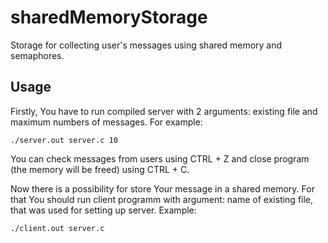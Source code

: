 # sharedMemoryStorage
Storage for collecting user's messages using shared memory and semaphores.

## Usage
Firstly, You have to run compiled server with 2 arguments: existing file and maximum numbers of messages.
For example:
```
./server.out server.c 10
```
You can check messages from users using CTRL + Z and close program (the memory will be freed) using CTRL + C.

Now there is a possibility for store Your message in a shared memory. For that You should run client programm with argument: name of existing file, that was used for setting up server.
Example:
```
./client.out server.c
```
